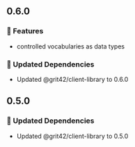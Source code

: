 ## 0.6.0

### 🚀 Features

- controlled vocabularies as data types

### 🧱 Updated Dependencies

- Updated @grit42/client-library to 0.6.0

## 0.5.0

### 🧱 Updated Dependencies

- Updated @grit42/client-library to 0.5.0